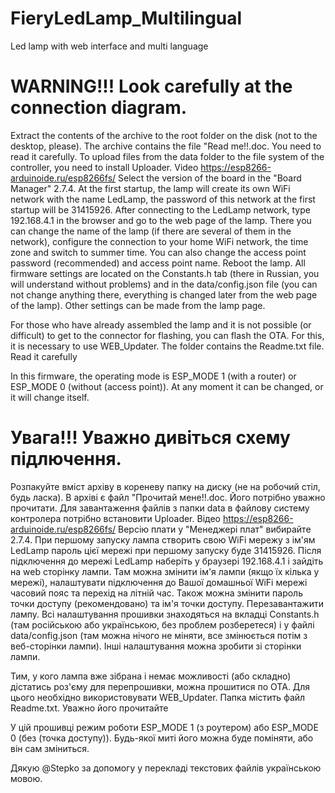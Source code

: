 # FieryLedLamp_Multilingual

Led lamp with web interface and multi language

# WARNING!!! Look carefully at the connection diagram.

Extract the contents of the archive to the root folder on the disk (not to the desktop, please).
The archive contains the file "Read me!!.doc. You need to read it carefully. To upload files from the data folder to the file system of the controller, you need to install Uploader. Video https://esp8266-arduinoide.ru/esp8266fs/
Select the version of the board in the "Board Manager" 2.7.4. At the first startup, the lamp will create its own WiFi network with the name LedLamp, the password of this network at the first startup will be 31415926. After connecting to the LedLamp network, type 192.168.4.1 in the browser and go to the web page of the lamp. There you can change the name of the lamp (if there are several of them in the network), configure the connection to your home WiFi network, the time zone and switch to summer time. You can also change the access point password (recommended) and access point name. Reboot the lamp.
All firmware settings are located on the Constants.h tab (there in Russian, you will understand without problems) and in the data/config.json file (you can not change anything there, everything is changed later from the web page of the lamp). Other settings can be made from the lamp page.

For those who have already assembled the lamp and it is not possible (or difficult) to get to the connector for flashing, you can flash the OTA. For this, it is necessary to use WEB_Updater. The folder contains the Readme.txt file. Read it carefully

In this firmware, the operating mode is ESP_MODE 1 (with a router) or ESP_MODE 0 (without (access point)).
At any moment it can be changed, or it will change itself.

# Увага!!! Уважно дивіться схему підлючення.

Розпакуйте вміст архіву в кореневу папку на диску (не на робочий стіл, будь ласка).
В архіві є файл "Прочитай мене!!.doc. Його потрібно уважно прочитати. Для завантаження файлів з папки data в файлову систему контролера потрібно встановити Uploader. Відео https://esp8266-arduinoide.ru/esp8266fs/
Версію плати у "Менеджері плат" вибирайте 2.7.4. При першому запуску лампа створить свою WiFi мережу з ім'ям LedLamp пароль цієї мережі при першому запуску буде 31415926. Після підключення до мережі LedLamp наберіть у браузері 192.168.4.1 і зайдіть на web сторінку лампи. Там можна змінити ім'я лампи (якщо їх кілька у мережі), налаштувати підключення до Вашої домашньої WiFi мережі часовий пояс та перехід на літній час. Також можна змінити пароль точки доступу (рекомендовано) та ім'я точки доступу. Перезавантажити лампу.
Всі налаштування прошивки знаходяться на вкладці Constants.h (там російською або українською, без проблем розберетеся) і у файлі data/config.json (там можна нічого не міняти, все змінюється потім з веб-сторінки лампи). Інші налаштування можна зробити зі сторінки лампи.

Тим, у кого лампа вже зібрана і немає можливості (або складно) дістатись роз'єму для перепрошивки, можна прошитися по ОТА. Для цього необхідно використовувати WEB_Updater. Папка містить файл Readme.txt. Уважно його прочитайте

У цій прошивці режим роботи ESP_MODE 1 (з роутером) або ESP_MODE 0 (без (точка доступу)).
Будь-якої миті його можна буде поміняти, або він сам зміниться.

Дякую @Stepko за допомогу у перекладі текстових файлів українською мовою.
